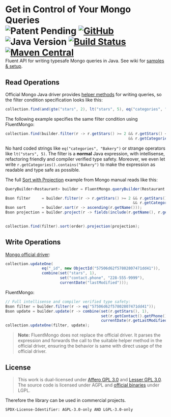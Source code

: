 # Get in Control of Your Mongo Queries <div style="float:right">![Patent Pending](https://img.shields.io/badge/patent-pending-informational) [![GitHub](https://img.shields.io/badge/license-LGPL_3.0-success)](LICENSE) ![Java Version](https://img.shields.io/badge/java-%3E%3D%208-success) [![Build Status](https://travis-ci.org/streamx-co/FluentMongo.svg?branch=release)](https://travis-ci.org/streamx-co/FluentMongo) [![Maven Central](https://img.shields.io/maven-central/v/co.streamx.fluent/fluent-mongo?label=maven%20central)](https://search.maven.org/search?q=g:%22co.streamx.fluent%22%20AND%20a:%22fluent-mongo%22)</div>

Fluent API for writing typesafe Mongo queries in Java. See wiki for [samples & setup](https://github.com/streamx-co/FluentMongo/wiki).

## Read Operations

Official Mongo Java driver provides [helper methods](https://mongodb.github.io/mongo-java-driver/3.11/driver-async/tutorials/perform-read-operations/#filters-helper) for writing queries, so the filter condition specification looks like this:

```java
collection.find(and(gte("stars", 2), lt("stars", 5), eq("categories", "Bakery")));
```

The following example specifies the same filter condition using FluentMongo:

```java
collection.find(builder.filter(r -> r.getStars() >= 2 && r.getStars() < 5
                                                      && r.getCategories().contains("Bakery")));
```

No hard coded strings like `eq("categories", "Bakery")` or strange operators like `lt("stars", 5)`. The filter is a **normal** Java expression, with intellisense, refactoring friendly and compiler verified type safety. Moreover, we even let write `r.getCategories().contains("Bakery")` to make the expression as readable and type safe as possible.

The full [Sort with Projection](https://mongodb.github.io/mongo-java-driver/3.11/driver-async/tutorials/perform-read-operations/#sort-with-projections) example from Mongo manual reads like this:

```java
QueryBuilder<Restaurant> builder = FluentMongo.queryBuilder(Restaurant.class);

Bson filter     = builder.filter(r -> r.getStars() >= 2 && r.getStars() < 5
                                                        && r.getCategories().contains("Bakery"));
Bson sort       = builder.sort(r -> ascending(r.getName()));
Bson projection = builder.project(r -> fields(include(r.getName(), r.getStars(), r.getCategories()),
                                                                                      excludeId()));

collection.find(filter).sort(order).projection(projection);
```

## Write Operations

[Mongo official driver](https://mongodb.github.io/mongo-java-driver/3.11/driver-async/tutorials/perform-write-operations/#update-a-single-document):

```java
collection.updateOne(
                eq("_id", new ObjectId("57506d62f57802807471dd41")),
                combine(set("stars", 1),
                        set("contact.phone", "228-555-9999"),
                        currentDate("lastModified")));
```

FluentMongo:

```java
// Full intellisense and compiler verified type safety:
Bson filter = builder.filter(r -> eq("57506d62f57802807471dd41"));
Bson update = builder.update(r -> combine(set(r.getStars(), 1),
                                          set(r.getContact().getPhone(), "228-555-9999"),
                                          currentDate(r.getLastModified())));
collection.updateOne(filter, update);
```

> **Note:** FluentMongo does not replace the official driver. It parses the expression and forwards the call to the suitable helper method in the official driver, ensuring the behavior is same with direct usage of the official driver.

## License

> This work is dual-licensed under [Affero GPL 3.0](https://opensource.org/licenses/AGPL-3.0) and [Lesser GPL 3.0](https://opensource.org/licenses/LGPL-3.0).
The source code is licensed under AGPL and [official binaries](https://search.maven.org/search?q=g:%22co.streamx.fluent%22%20AND%20a:%22fluent-mongo%22) under LGPL.

Therefore the library can be used in commercial projects.

`SPDX-License-Identifier: AGPL-3.0-only AND LGPL-3.0-only`
